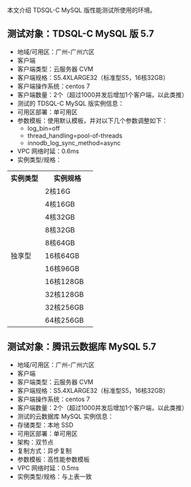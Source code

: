 本文介绍 TDSQL-C MySQL 版性能测试所使用的环境。

## 测试对象：TDSQL-C MySQL 版 5.7
- 地域/可用区：广州-广州六区
- 客户端
 - 客户端类型：云服务器 CVM
 - 客户端规格：S5.4XLARGE32（标准型S5，16核32GB）
 - 客户端操作系统：centos 7
 - 客户端数量：2个（超过1000并发后增加1个客户端，以此类推）
- 测试的 TDSQL-C MySQL 版实例信息：
 - 可用区部署：单可用区
 - 参数模板：使用默认模板，并对以下几个参数调整如下：
   - log_bin=off
   - thread_handling=pool-of-threads
   - innodb_log_sync_method=async
 - VPC 网络时延：0.6ms
 - 实例类型/规格：
 
<table>
<tr><th>实例类型</th>
<th>实例规格</th></tr>
<tr><td rowspan = "11"  width="40%">独享型</td><td>2核16G</td></tr>
<tr><td>4核16GB</td></tr>
<tr><td>4核32GB</td></tr>
<tr><td>8核32GB</td></tr>
<tr><td>8核64GB</td></tr>
<tr><td>16核64GB</td></tr>
<tr><td>16核96GB</td></tr>
<tr><td>16核128GB</td></tr>
<tr><td>32核128GB</td></tr>
<tr><td>32核256GB</td></tr>
<tr><td>64核256GB</td></tr>
</table>

## 测试对象：腾讯云数据库 MySQL 5.7
- 地域/可用区：广州-广州六区
- 客户端
 - 客户端类型：云服务器 CVM
 - 客户端规格：S5.4XLARGE32（标准型S5，16核32GB）
 - 客户端操作系统：centos 7
 - 客户端数量：2个（超过1000并发后增加1个客户端，以此类推）
- 测试的云数据库 MySQL 实例信息：
 - 存储类型：本地 SSD
 - 可用区部署：单可用区
 - 架构：双节点
 - 复制方式：异步复制
 - 参数模板：高性能参数模板
 - VPC 网络时延：0.5ms
 - 实例类型/规格：与上表一致

